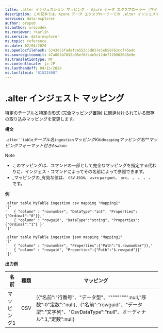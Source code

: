 ```yaml
---
title: .alter インジェスション マッピング - Azure データ エクスプローラー |マイクロソフトドキュメント
description: この記事では、Azure データ エクスプローラーでの .alter インジェスティマッピングについて説明します。
services: data-explorer
author: orspod
ms.author: orspodek
ms.reviewer: rkarlin
ms.service: data-explorer
ms.topic: reference
ms.date: 02/04/2020
ms.openlocfilehash: 5343d55fadafce552c5d837e5eb50763ccf45a4c
ms.sourcegitcommit: 47a002b7032a05ef67c4e5e12de7720062645e9e
ms.translationtype: MT
ms.contentlocale: ja-JP
ms.lasthandoff: 04/15/2020
ms.locfileid: "81522408"
---
```

# <a name="alter-ingestion-mapping"></a>.alter インジェスト マッピング

特定のテーブルと特定の形式 (完全マッピング置換) に関連付けられている既存の取り込みマッピングを変更します。

**構文**

`.alter``table`*テーブル名*`ingestion`*マッピングKind*`mapping`*マッピング名**マッピングフォーマット付きAsJson*

> [!NOTE]
> * このマッピングは、コマンドの一部として完全なマッピングを指定する代わりに、インジェス・コマンドによってその名前によって参照できます。
> * _マッピングの_有効な値は、 `CSV` `JSON`、 `avro` `parquet`、 `orc`、 、 、 、 、 です。

**例** 
 
```
.alter table MyTable ingestion csv mapping "Mapping1"
'['
'   { "column" : "rownumber", "DataType":"int", "Properties":{"Ordinal":"0"}},'
'   { "column" : "rowguid", "DataType":"string", "Properties":{"Ordinal":"1"} }'
']'

.alter table MyTable ingestion json mapping "Mapping1"
'['
'   { "column" : "rownumber", "Properties":{"Path":"$.rownumber"}},'
'   { "column" : "rowguid", "Properties":{"Path":"$.rowguid"}}'
']'
```
**出力例**

| 名前     | 種類 | マッピング                                                                                                                                                                          |
|----------|------|----------------------------------------------------------------------------------------------------------------------------------------------------------------------------------|
| マッピング1 | CSV  | [{"名前":"行番号"、"データ型"、""""""""":null,"序数":0"定数":"null}、{"名前":"rowguid"、"データ型":"文字列"、"CsvDataType":"null"、オーディナル":1,"定数":null} |